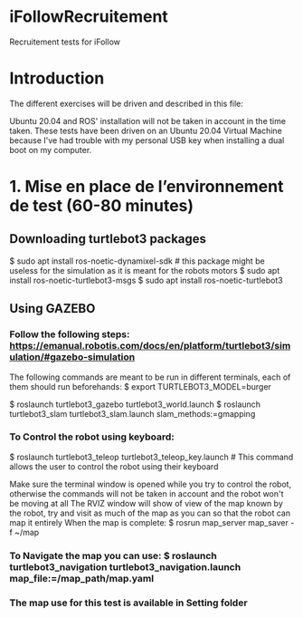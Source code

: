 # iFollowRecruitement
Recruitement tests for iFollow

#	Introduction
The different exercises will be driven and described in this file:

Ubuntu 20.04 and ROS' installation will not be taken in account in the time taken.
These tests have been driven on an Ubuntu 20.04 Virtual Machine because I've had trouble with my personal USB key when installing a dual boot on my computer.

#	1. Mise en place de l’environnement de test  (60-80 minutes)
##	Downloading turtlebot3 packages
$ sudo apt install ros-noetic-dynamixel-sdk	# this package might be useless for the simulation as it is meant for the robots motors
$ sudo apt install ros-noetic-turtlebot3-msgs
$ sudo apt install ros-noetic-turtlebot3

##	Using GAZEBO 
### Follow the following steps: https://emanual.robotis.com/docs/en/platform/turtlebot3/simulation/#gazebo-simulation
The following commands are meant to be run in different terminals, each of them should run beforehands: $ export TURTLEBOT3_MODEL=burger

$ roslaunch turtlebot3_gazebo turtlebot3_world.launch
$ roslaunch turtlebot3_slam turtlebot3_slam.launch slam_methods:=gmapping 
###	To Control the robot using keyboard:
$ roslaunch turtlebot3_teleop turtlebot3_teleop_key.launch # This command allows the user to control the robot using their keyboard

Make sure the terminal window is opened while you try to control the robot, otherwise the commands will not be taken in account and the robot won't be moving at all
The RVIZ window will show of view of the map known by the robot, try and visit as much of the map as you can so that the robot can map it entirely
When the map is complete: 
$ rosrun map_server map_saver -f ~/map

###	To Navigate the map you can use: $ roslaunch turtlebot3_navigation turtlebot3_navigation.launch map_file:=/map_path/map.yaml

###	The map use for this test is available in Setting folder





